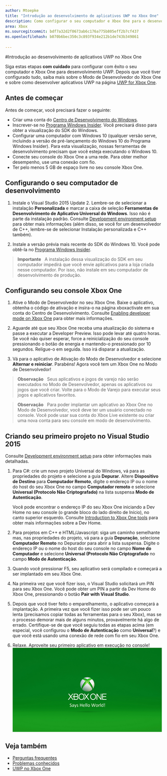 ```yaml
---
author: Mtoepke
title: "Introdução ao desenvolvimento de aplicativos UWP no Xbox One"
description: Como configurar o seu computador e Xbox One para o desenvolvimento UWP.
area: Xbox
ms.sourcegitcommit: bdf7a32d2f0673ab6c176a775b805eff2b7cf437
ms.openlocfilehash: b070b6bec350c3c893f934e212b1de743b349861

---
```


#Introdução ao desenvolvimento de aplicativos UWP no Xbox One

Siga estas etapas **com cuidado** para configurar com êxito o seu computador e Xbox One para desenvolvimento UWP. Depois que você tiver configurado tudo, saiba mais sobre o Modo de Desenvolvedor do Xbox One e sobre como desenvolver aplicativos UWP na página [UWP for Xbox One](index.md). 

## Antes de começar
Antes de começar, você precisará fazer o seguinte:
-   Criar uma conta do [Centro de Desenvolvimento do Windows](https://dev.windows.com).
-   Inscrever-se no [Programa Windows Insider](https://insider.windows.com/). Você precisará disso para obter a visualização do SDK do Windows.
-   Configurar uma computador com Windows 10 (qualquer versão serve, incluindo a versão de pré-lançamento do Windows 10 do Programa Windows Insider). Para esta visualização, nossas ferramentas de desenvolvimento precisam que você esteja executando o Windows 10. 
-   Conecte seu console do Xbox One a uma rede. Para obter melhor desempenho, use uma conexão com fio.
- Ter pelo menos 5 GB de espaço livre no seu console Xbox One.

## Configurando o seu computador de desenvolvimento
1.  Instale o Visual Studio 2015 Update 2. Lembre-se de selecionar a instalação **Personalizada** e marcar a caixa de seleção **Ferramentas de Desenvolvimento de Aplicativo Universal do Windows**. Isso não é parte da instalação padrão. Consulte [Development environment setup](development-environment-setup.md) para obter mais informações (além disso, se você for um desenvolvedor de C++, lembre-se de selecionar Instalação personalizada e C++ também).

2.  Instale a versão prévia mais recente do SDK do Windows 10. Você pode obtê-la no [Programa Windows Insider](http://go.microsoft.com/fwlink/p/?LinkId=780552).
  
  > **Importante**
            &nbsp;&nbsp;A instalação dessa visualização do SDK em seu computador impedirá que você envie aplicativos para a loja criada nesse computador. Por isso, não instale em seu computador de desenvolvimento de produção. 

## Configurando seu console Xbox One
1.  Ative o Modo de Desenvolvedor no seu Xbox One. Baixe o aplicativo, obtenha o código de ativação e insira-o na página xboxactivate em sua conta do Centro de Desenvolvimento. Consulte [Enabling developer mode on Xbox One](devkit-activation.md) para obter mais informações. 

2.  Aguarde até que seu Xbox One receba uma atualização do sistema e passe a executar a Developer Preview. Isso pode levar até quatro horas. Se você não quiser esperar, force a reinicialização do seu console pressionando o botão de energia e mantendo-o pressionado por 10 segundos. Religue-o em seguida. Isso irá disparar a atualização.  

3.  Vá para o aplicativo de Ativação do Modo de Desenvolvedor e selecione **Alternar e reiniciar**. Parabéns! Agora você tem um Xbox One no Modo de Desenvolvedor!
  
  > **Observação**
            &nbsp;&nbsp;Seus aplicativos e jogos de varejo não serão executados no Modo de Desenvolvedor, apenas os aplicativos ou jogos que você criar. Volte para o Modo de Varejo para executar seus jogos e aplicativos favoritos.
  
  > **Observação**
            &nbsp;&nbsp;Para poder implantar um aplicativo ao Xbox One no Modo de Desenvolvedor, você deve ter um usuário conectado no console. Você pode usar sua conta do Xbox Live existente ou criar uma nova conta para seu console em modo de desenvolvimento. 

## Criando seu primeiro projeto no Visual Studio 2015

Consulte [Development environment setup](development-environment-setup.md) para obter informações mais detalhadas.

1.  Para C#: crie um novo projeto Universal do Windows, vá para as propriedades do projeto e selecione a guia **Depurar**. Altere **Dispositivo de Destino** para **Computador Remoto**, digite o endereço IP ou o nome do host do seu Xbox One no campo **Computador remoto** e selecione **Universal (Protocolo Não Criptografado)** na lista suspensa **Modo de Autenticação**.   

    Você pode encontrar o endereço IP do seu Xbox One iniciando a Dev Home no seu console (o grande bloco do lado direito de Início), no canto superior esquerdo. Consulte [Introduction to Xbox One tools](introduction-to-xbox-tools.md) para obter mais informações sobre a Dev Home.  

2.  Para projetos em C++ e HTML/Javascript: siga um caminho semelhante mas, nas propriedades do projeto, vá para a guia **Depuração**, selecione **Computador Remoto** no Depurador para abrir a lista suspensa. Digite o endereço IP ou o nome do host do seu console no campo **Nome do Computador** e selecione **Universal (Protocolo Não Criptografado** no campo **Modo de Autenticação**.
   
3.  Quando você pressionar F5, seu aplicativo será compilado e começará a ser implantado em seu Xbox One.
  
4.  Na primeira vez que você fizer isso, o Visual Studio solicitará um PIN para seu Xbox One. Você pode obter um PIN a partir da Dev Home do Xbox One, pressionando o botão **Pair with Visual Studio**.
  
5.  Depois que você tiver feito o emparelhamento, o aplicativo começará a implantação. A primeira vez que você fizer isso pode ser um pouco lenta (precisamos copiar todas as ferramentas para o seu Xbox), mas se o processo demorar mais de alguns minutos, provavelmente há algo de errado. Certifique-se de que você seguiu todas as etapas acima (em especial, você configurou o **Modo de Autenticação** como **Universal**?) e que você está usando uma conexão de rede com fio em seu Xbox One.  

6. Relaxe. Aproveite seu primeiro aplicativo em execução no console!  
   ![Hello World](images/getting-started-hello-world.png)
   

## Veja também  
- [Perguntas frequentes](frequently-asked-questions.md)  
- [Problemas conhecidos](known-issues.md)
- [UWP no Xbox One](index.md)



<!--HONumber=Jun16_HO4-->


